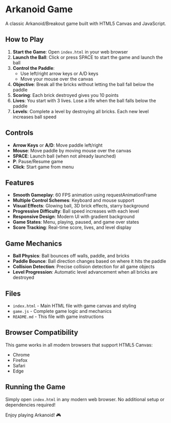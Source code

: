 # Arkanoid Game

A classic Arkanoid/Breakout game built with HTML5 Canvas and JavaScript.

## How to Play

1. **Start the Game**: Open `index.html` in your web browser
2. **Launch the Ball**: Click or press SPACE to start the game and launch the ball
3. **Control the Paddle**: 
   - Use left/right arrow keys or A/D keys
   - Move your mouse over the canvas
4. **Objective**: Break all the bricks without letting the ball fall below the paddle
5. **Scoring**: Each brick destroyed gives you 10 points
6. **Lives**: You start with 3 lives. Lose a life when the ball falls below the paddle
7. **Levels**: Complete a level by destroying all bricks. Each new level increases ball speed

## Controls

- **Arrow Keys** or **A/D**: Move paddle left/right
- **Mouse**: Move paddle by moving mouse over the canvas
- **SPACE**: Launch ball (when not already launched)
- **P**: Pause/Resume game
- **Click**: Start game from menu

## Features

- **Smooth Gameplay**: 60 FPS animation using requestAnimationFrame
- **Multiple Control Schemes**: Keyboard and mouse support
- **Visual Effects**: Glowing ball, 3D brick effects, starry background
- **Progressive Difficulty**: Ball speed increases with each level
- **Responsive Design**: Modern UI with gradient background
- **Game States**: Menu, playing, paused, and game over states
- **Score Tracking**: Real-time score, lives, and level display

## Game Mechanics

- **Ball Physics**: Ball bounces off walls, paddle, and bricks
- **Paddle Bounce**: Ball direction changes based on where it hits the paddle
- **Collision Detection**: Precise collision detection for all game objects
- **Level Progression**: Automatic level advancement when all bricks are destroyed

## Files

- `index.html` - Main HTML file with game canvas and styling
- `game.js` - Complete game logic and mechanics
- `README.md` - This file with game instructions

## Browser Compatibility

This game works in all modern browsers that support HTML5 Canvas:
- Chrome
- Firefox
- Safari
- Edge

## Running the Game

Simply open `index.html` in any modern web browser. No additional setup or dependencies required!

Enjoy playing Arkanoid! 🎮 